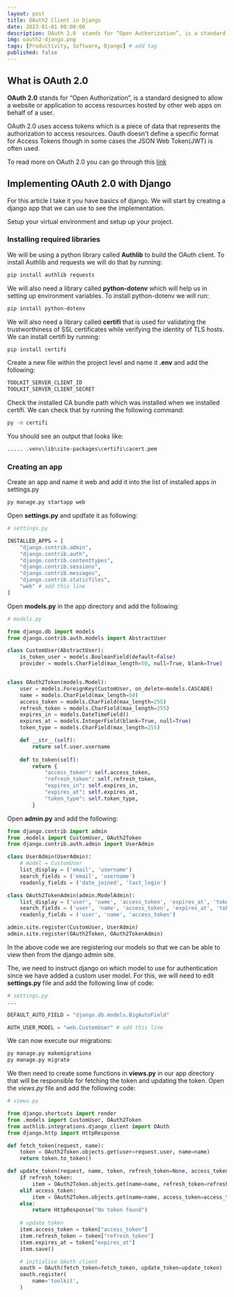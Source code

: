 ```yaml
---
layout: post
title: OAuth2 Client in Django
date: 2023-01-01 00:00:00 
description: OAuth 2.0  stands for “Open Authorization”, is a standard designed to allow a website or application to access resources hosted by other web apps on behalf of a user..
img: oauth2-django.png 
tags: [Productivity, Software, Django] # add tag
published: false
---
```


## What is OAuth 2.0
**OAuth 2.0**  stands for “Open Authorization”, is a standard designed to allow a website or application to access resources hosted by other web apps on behalf of a user.

OAuth 2.0 uses access tokens which is a piece of data that represents the authorization to access resources. Oauth doesn't define a specific format for Access Tokens though in some cases the JSON Web Token(JWT) is often used.

To read more on OAuth 2.0 you can go through this [link](https://auth0.com/intro-to-iam/what-is-oauth-2)

## Implementing OAuth 2.0 with Django
For this article I take it you have basics of django. We will start by creating a django app that we can use to see the implementation.

Setup your virtual environment and setup up your project. 

### Installing required libraries

We will be using a python library called **Authlib** to build the OAuth client.
To install Authlib and requests we will do that by running:
```bash
pip install authlib requests
```
We will also need a library called **python-dotenv** which will help us in setting up environment variables. To install python-dotenv we will run:
```bash
pip install python-dotenv
```
We will also need a library called **certifi** that is used for validating the trustworthiness of SSL certificates while verifying the identity of TLS hosts. We can install certifi by running:
```bash
pip install certifi
```

Create a new file within the project level and name it **.env** and add the following:
```bash
TOOLKIT_SERVER_CLIENT_ID
TOOLKIT_SERVER_CLIENT_SECRET
```
Check the installed CA bundle path which was installed when we installed certifi. We can check that by running the following command:
```bash
py -m certifi
```
You should see an output that looks like:
```bash
..... .venv\lib\site-packages\certifi\cacert.pem
```

### Creating an app
Create an app and name it web and add it into the list of installed apps in settings.py
```bash
py manage.py startapp web
```
Open **settings.py** and updfate it as following:
```python
# settings.py 

INSTALLED_APPS = [
    "django.contrib.admin",
    "django.contrib.auth",
    "django.contrib.contenttypes",
    "django.contrib.sessions",
    "django.contrib.messages",
    "django.contrib.staticfiles",
    "web" # add this line
]
```
Open **models.py** in the app directory and add the following:
```python
# models.py

from django.db import models
from django.contrib.auth.models import AbstractUser

class CustomUser(AbstractUser):
    is_token_user = models.BooleanField(default=False)
    provider = models.CharField(max_length=50, null=True, blank=True)


class OAuth2Token(models.Model):
    user = models.ForeignKey(CustomUser, on_delete=models.CASCADE)
    name = models.CharField(max_length=50)
    access_token = models.CharField(max_length=255)
    refresh_token = models.CharField(max_length=255)
    expires_in = models.DateTimeField()
    expires_at = models.IntegerField(blank=True, null=True)
    token_type = models.CharField(max_length=255)

    def __str__(self):
        return self.user.username
    
    def to_token(self):
        return {
            "access_token": self.access_token,
            "refresh_token": self.refresh_token,
            "expires_in": self.expires_in,
            "expires_at": self.expires_at,
            "token_type": self.token_type,
        }
```
Open **admin.py** and add the following:
```python
from django.contrib import admin
from .models import CustomUser, OAuth2Token
from django.contrib.auth.admin import UserAdmin

class UserAdmin(UserAdmin):
    # model = CustomUser
    list_display = ('email', 'username')
    search_fields = ('email', 'username')
    readonly_fields = ('date_joined', 'last_login')

class OAuth2TokenAdmin(admin.ModelAdmin):
    list_display = ('user', 'name', 'access_token', 'expires_at', 'token_type')
    search_fields = ('user', 'name', 'access_token', 'expires_at', 'token_type')
    readonly_fields = ('user', 'name', 'access_token')

admin.site.register(CustomUser, UserAdmin)
admin.site.register(OAuth2Token, OAuth2TokenAdmin)
```
In the above code we are registering our models so that we can be able to view then from the django admin site.

The, we need to instruct django on which model to use for authentication since we have added a custom user model. For this, we will need to edit **settings.py** file and add the following linw of code:
```python
# settings.py 
...

DEFAULT_AUTO_FIELD = "django.db.models.BigAutoField"

AUTH_USER_MODEL = "web.CustomUser" # add this line
```

We can now execute our migrations:
```bash
py manage.py makemigrations
py manage.py migrate
```
We then need to create some functions in **views.py** in our app directory that will be responsible for fetching the token and updating the token. Open the _views.py_ file and add the following code:
```python
# views.py

from django.shortcuts import render
from .models import CustomUser, OAuth2Token
from authlib.integrations.django_client import OAuth
from django.http import HttpResponse

def fetch_token(request, name):
    token = OAuth2Token.objects.get(user=request.user, name=name)
    return token.to_token()

def update_token(request, name, token, refresh_token=None, access_token=None):
    if refresh_token:
        item = OAuth2Token.objects.get(name=name, refresh_token=refresh_token)
    elif access_token:
        item = OAuth2Token.objects.get(name=name, access_token=access_token)
    else:
        return HttpResponse("No token found")
    
    # update token
    item.access_token = token["access_token"]
    item.refresh_token = token["refresh_token"]
    item.expires_at = token["expires_at"]
    item.save()

    # initialize OAuth client
    oauth = OAuth(fetch_token=fetch_token, update_token=update_token)
    oauth.register(
        name='toolkit',
    )
```











